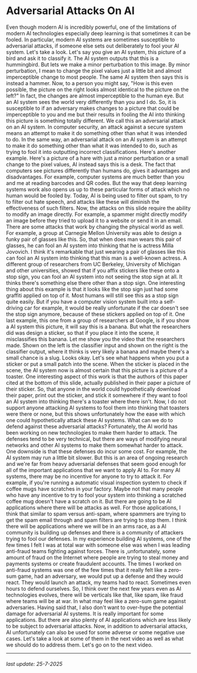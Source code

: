 # Adversarial Attacks On AI

Even though modern AI
is incredibly powerful, one of the limitations of
modern AI technologies especially deep learning is that sometimes it can be fooled. In particular, modern
AI systems are sometimes susceptible
to adversarial attacks, if someone else sets out deliberately to fool
your AI system. Let's take a look. Let's
say you give an AI system, this picture of a bird and
ask it to classify it. The AI system outputs that
this is a hummingbird. But lets we make a minor
perturbation to this image. By minor perturbation, I mean
to change the pixel values just a little bit and almost imperceptible change
to most people. The same AI system then says
this is instead a hammer. Now, to a person you might say, "How is this even possible, the picture on
the right looks almost identical to the picture
on the left?" In fact, the changes are almost imperceptible
to the human eye. But an AI system sees the world very differently
than you and I do. So, it is susceptible to if an adversary makes
changes to a picture that could be imperceptible to you and me but their results in fooling the AI into thinking this picture is something
totally different. We call this an adversarial
attack on an AI system. In computer security,
an attack against a secure system means
an attempt to make it do something other than
what it was intended to do. In the same way, an adversarial
attack on an AI system is an attempt to make
it do something other than what it
was intended to do, such as trying to fool it into outputting
incorrect classifications. Here's another example. Here's a picture of a hare with just a minor perturbation or a small change to
the pixel values, AI instead says this is a desk. The fact that computers see pictures differently
than humans do, gives it advantages
and disadvantages. For example, computer systems are much better than you and me at reading barcodes
and QR codes. But the way that
deep learning systems work also opens us up to these particular forms of attack which no human
would be fooled by. Today, AI is being used
to filter out spam, to try to filter out hate speech, and attacks like
these will diminish the effectiveness
of such filters. Now, the attacks on this slide require the ability to
modify an image directly. For example, a spammer might
directly modify an image before they tried to upload it to a website or send it in an email. There are some attacks
that work by changing the physical
world as well. For example, a group at
Carnegie Mellon University was able to design a funky pair
of glasses like this. So, that when does man
wears this pair of glasses, he can fool an AI system into thinking that he is
actress Milla Jovovich. I think it's remarkable that just wearing a pair
of glasses like this can fool an AI
system into thinking that this man is
a well-known actress. A different group of
researchers from UC Berkeley, University of Michigan
and other universities, showed that if you affix stickers like these
onto a stop sign, you can fool an AI system into not seeing
the stop sign at all. It thinks there's something else there other than a stop sign. One interesting thing about
this example is that it looks like the stop sign just had some graffiti applied
on top of it. Most humans will still see this as a stop sign quite easily. But if you have
a computer vision system built into a self-driving
car for example, it would be really unfortunate if the car doesn't see
the stop sign anymore, because of these stickers
applied on top of it. One last example, this one from a group of
researchers at Google, is if you show
a AI system this picture, it will say this is a banana. But what the researchers
did was design a sticker, so that if you place
it into the scene, it misclassifies this banana. Let me show you the video
that the researchers made. Shown on the left is the classifier input and shown on the right is
the classifier output, where it thinks is
very likely a banana and maybe there's
a small chance is a slug. Looks okay. Let's see
what happens when you put a sticker or put
a small patch into the scene. When the sticker is
placed in the scene, the AI system now is
almost certain that this picture is
a picture of a toaster. One interesting aspect
of this work is that the authors of this paper cited at the bottom
of this slide, actually published in their paper a picture of their sticker. So, that anyone in
the world could hypothetically
download their paper, print out the sticker, and stick it somewhere
if they want to fool an AI system into thinking there's a toaster
where there isn't. Now, I do not support
anyone attacking AI systems to fool them into thinking that toasters
were there or none, but this shows unfortunately
how the ease with which one could hypothetically
attack these AI systems. What can we do to defend against these
adversarial attacks? Fortunately, the AI world
has been working on new technologies to make
them harder to attack. The defenses tend to
be very technical, but there are ways of
modifying neural networks and other AI systems to make them
somewhat harder to attack. One downside is that these
defenses do incur some cost. For example, the AI system
may run a little bit slower. But this is an area of ongoing research
and we're far from heavy adversarial
defenses that seem good enough for all of
the important applications that we want to apply AI to. For many AI systems, there may be no incentive for
anyone to try to attack it. For example, if you're running a automatic visual
inspection system to check if coffee mugs have
scratches in your factory. Maybe not that many
people who have any incentive to try to fool your system into thinking a scratched coffee mug doesn't
have a scratch on it. But there are going to be AI applications where there
will be attacks as well. For those applications,
I think that similar to spam versus anti-spam, where spammers are trying
to get the spam email through and spam filters
are trying to stop them. I think there will be
applications where we will be in an arms race, as a AI community is building
up defenses and there is a community of attackers
trying to fool our defenses. In my experience
building AI systems, one of the few times I felt I was at total war
with someone else was when I was leading anti-fraud teams
fighting against forces. There is ,unfortunately,
some amount of fraud on the Internet where people are trying to steal money and payments systems or
create fraudulent accounts. The times I worked on
anti-fraud systems was one of the few times that it really
felt like a zero-sum game, had an adversary, we would put up a defense and
they would react. They would launch an attack,
my teams had to react. Sometimes even hours
to defend ourselves. So, I think over the next few years even as
AI technologies evolves, there will be verticals
like that, like spam, like fraud where
teams will be at war. In what may feel like a zero-sum
game against adversaries. Having said that, I also
don't want to over-hype the potential damage for
adversarial AI systems. It is really important
for some applications. But there are also plenty of
AI applications which are less likely to be subject
to adversarial attacks. Now, in addition to
adversarial attacks, AI unfortunately can
also be used for some adverse or
some negative use cases. Let's take a look at some
of them in the next video as well as what we should
do to address them. Let's go on to the next video.

---

###### last update: 25-7-2025